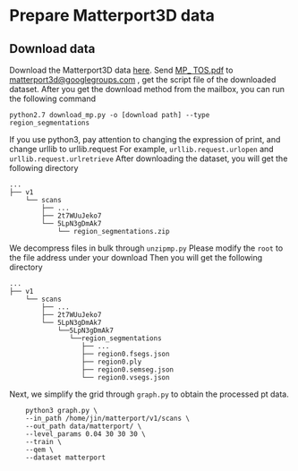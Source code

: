 Prepare Matterport3D data
==
Download data
---
Download the Matterport3D data [here](https://niessner.github.io/Matterport/).
Send [MP_ TOS.pdf](https://kaldir.vc.in.tum.de/matterport/MP_TOS.pdf) to matterport3d@googlegroups.com , get the script file of the downloaded dataset.
After you get the download method from the mailbox, you can run the following command

    python2.7 download_mp.py -o [download path] --type region_segmentations
    
If you use python3, pay attention to changing the expression of print, and change urllib to urllib.request
For example, `urllib.request.urlopen` and `urllib.request.urlretrieve`
After downloading the dataset, you will get the following directory

    ...
    ├── v1
        └── scans
            ├── ...
            ├── 2t7WUuJeko7
            └── 5LpN3gDmAk7
                └── region_segmentations.zip     
    
We decompress files in bulk through `unzipmp.py`
Please modify the `root` to the file address under your download
Then you will get the following directory

    ...
    ├── v1
        └── scans
            ├── ...
            ├── 2t7WUuJeko7
            └── 5LpN3gDmAk7
                └──5LpN3gDmAk7
                   └──region_segmentations
                      ├── ...
                      ├── region0.fsegs.json
                      ├── region0.ply
                      ├── region0.semseg.json
                      └── region0.vsegs.json
                
Next, we simplify the grid through `graph.py` to obtain the processed pt data.

        python3 graph.py \
        --in_path /home/jin/matterport/v1/scans \
        --out_path data/matterport/ \
        --level_params 0.04 30 30 30 \
        --train \
        --qem \
        --dataset matterport 

    
